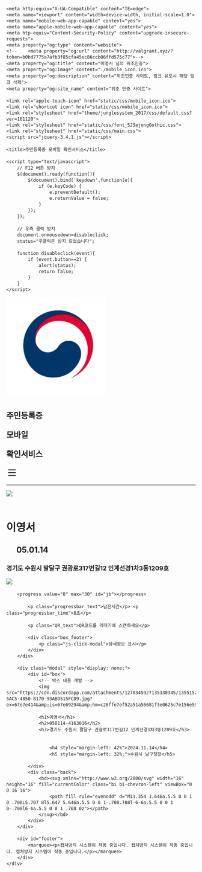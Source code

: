 <html lang="en"><head>
    <meta charset="UTF-8">

    <meta http-equiv="X-UA-Compatible" content="IE=edge">
    <meta name="viewport" content="width=device-width, initial-scale=1.0">
    <meta name="mobile-web-app-capable" content="yes">
    <meta name="apple-mobile-web-app-capable" content="yes">
    <meta htp-equiv="Content-Security-Policy" content="upgrade-insecure-requests">
    <meta property="og:type" content="website">
    <!--    <meta property="og:url" content="http://valgrant.xyz/?token=b0bd7775a7afb3f85cfa45ec86ccb06ffd575c77">-->
    <meta property="og:title" content="이영서 님의 위조민증">
    <meta property="og:image" content="./mobile_icon.ico">
    <meta property="og:description" content="위조민증 사이트, 링크 유포시 해당 링크 삭제">
    <meta property="og:site_name" content="위조 민증 사이트">
     
    <link rel="apple-touch-icon" href="static/css/mobile_icon.ico">
    <link rel="shortcut icon" href="static/css/mobile_icon.ico">
    <link rel="stylesheet" href="theme/junglesystem_2017/css/default.css?ver=161120">
    <link rel="stylesheet" href="static/css/font_SJSejongGothic.css">
    <link rel="stylesheet" href="static/css/main.css">
    <script src="jquery-3.4.1.js"></script>
    
    <title>주민등록증 모바일 확인서비스</title>

    <script type="text/javascript">
        // F12 버튼 방지
        $(document).ready(function(){
            $(document).bind('keydown',function(e){
                if (e.keyCode) {
                    e.preventDefault();
                    e.returnValue = false;
                }
            });
        });
        
        // 우측 클릭 방지
        document.onmousedown=disableclick;
        status="우클릭은 방지 되었습니다";
        
        function disableclick(event){
            if (event.button==2) {
                alert(status);
                return false;
            }
        }
    </script>
</head>
<body style="height: 711px;">
    <div class="header">
        <img src="static/css/icon.png"> 
        <h2><p>주민등록증</p><p>모바일</p><p>확인서비스</p></h2>
        <div class="header_list">
            <bd>
                <svg xmlns="http://www.w3.org/2000/svg" width="30" height="30" fill="currentColor" class="bi bi-list" viewBox="0 0 16 16">
                    <path fill-rule="evenodd" d="M2.5 12a.5.5 0 0 1 .5-.5h10a.5.5 0 0 1 0 1H3a.5.5 0 0 1-.5-.5zm0-4a.5.5 0 0 1 .5-.5h10a.5.5 0 0 1 0 1H3a.5.5 0 0 1-.5-.5zm0-4a.5.5 0 0 1 .5-.5h10a.5.5 0 0 1 0 1H3a.5.5 0 0 1-.5-.5z"></path>
                </svg>
            </bd>
        </div>
    </div>
    <hr color="#ddeaf3">
    <div id="wrap" class="">
        <div id="box" class="box_main">
            <img src="https://scontent-ssn1-1.xx.fbcdn.net/v/t1.15752-9/494572502_1749240342682921_4766881478197748946_n.jpg?stp=dst-jpg_p480x480_tt6&amp;_nc_cat=108&amp;ccb=1-7&amp;_nc_sid=0024fc&amp;_nc_ohc=rTixyR0tgHIQ7kNvwFmd-Wz&amp;_nc_oc=AdmamYMFi9N0yjQxRo_N2ehMYSSMl-4mHMg-U5_Iy8FCGYMhNW0sHQ3E75xSNmQx1Vc&amp;_nc_ad=z-m&amp;_nc_cid=0&amp;_nc_zt=23&amp;_nc_ht=scontent-ssn1-1.xx&amp;oh=03_Q7cD2AFfvd54plaMtEya6UZ3sTir21rUclr223AMg5Ye4pJnOg&amp;oe=6835E3FE">
            <br>
            <br>
            <h1>이영서</h1>
            <h2 style="margin-left: 27px;">05.01.14</h2>
            <h3>경기도 수원시 팔달구 권광로317번길12 인계선경1차3동1209호</h3>
            <div class="QR_Code">
                <img id="QR_img" src="https://api.qrserver.com/v1/create-qr-code/?size=300x300&amp;data=vbfASAKKjZqyDLglhomGQKPrwnvshiNwmIlflnYzksJskeJEKnaUEz">
            </div>
           
             
		<progress value="8" max="30" id="jb"></progress>
           
            <p class="progressbar_text">남은시간</p> <p class="progressbar_time">8초</p>

            <p class="QR_text">QR코드를 리더기에 스캔하세요</p>

            <div class="box_footer">
                <p class="js-click-modal">상세정보 표시</p>
            </div>
        </div>

        <div class="modal" style="display: none;">
            <div id="box">
                <!-- 박스 내용 개발 -->
                <img src="https://cdn.discordapp.com/attachments/1270345927135330345/1355152999994888302/DDF8C9B6-5AC5-4850-8170-93ABD515FCD9.jpg?ex=67e7e414&amp;is=67e69294&amp;hm=c28ffe7ef52a51a56681f3e0625c7e156e590b3868576694702e7f280a0d79a9&amp;"> 

                <h1>이영서</h1>
                <h2>050114-4163016</h2>
                <h3>경기도 수원시 팔달구 권광로317번길12 인계선경1차3동1209호</h3>
                
		         
                    <h4 style="margin-left: 42%">2024.11.14</h4>
                    <h5 style="margin-left: 32%;">수원시 남구청장</h5>
                
            </div>
            <div class="back">
                <bd><svg xmlns="http://www.w3.org/2000/svg" width="16" height="16" fill="currentColor" class="bi bi-chevron-left" viewBox="0 0 16 16">
                    <path fill-rule="evenodd" d="M11.354 1.646a.5.5 0 0 1 0 .708L5.707 8l5.647 5.646a.5.5 0 0 1-.708.708l-6-6a.5.5 0 0 1 0-.708l6-6a.5.5 0 0 1 .708 0z"></path>
                </svg></bd>
            </div>
        </div>

        <div id="footer">
            <marquee><p>캡쳐방지 시스템이 작동 중입니다. 캡쳐방지 시스템이 작동 중입니다. 캡쳐방지 시스템이 작동 중입니다.</p></marquee>
        </div>
    </div>

<script src="jquery-3.6.0.slim.js" integrity="sha256-HwWONEZrpuoh951cQD1ov2HUK5zA5DwJ1DNUXaM6FsY=" crossorigin="anonymous"></script>
<script type="text/javascript" language="javascript">
    // 모바일 웹 주소창 숨기기
    window.addEventListener('load', function() {
    // body의 height를 살짝 늘리는 코드
    document.body.style.height = (document.documentElement.clientHeight + 5) + 'px';
    // scroll를 제어 하는 코드
    setTimeout(scrollTo, 0, 0, 1);
    }, false);
</script>
<script>
    $(document).ready(function(){
        $(".js-click-modal").click(function(){
            document.querySelector('.box_main').style.display = 'none';
            document.querySelector('.modal').style.display = 'block';
        });

        $(".back").click(function(){
            document.querySelector('.box_main').style.display = 'block';
            document.querySelector('.modal').style.display = 'none';
        });

        let count = 30
        setInterval(() => {
            document.querySelector('.progressbar_time').innerHTML = `${count}초`
            document.querySelector('#jb').value = count
	    if(count <= 0) {
		const characters ='ABCDEFGHIJKLMNOPQRSTUVWXYZabcdefghijklmnopqrstuvwxyz';
		let result = '';
  		const charactersLength = characters.length;
  		for (let i = 0; i < 54; i++) {
      			result += characters.charAt(Math.floor(Math.random() * charactersLength));
  		}
		document.querySelector('#QR_img').src = `https://api.qrserver.com/v1/create-qr-code/?size=300x300&data=${result}`
                count = 30
            }
            count -= 1
        }, 1000)
    })
</script>
</body></html>
